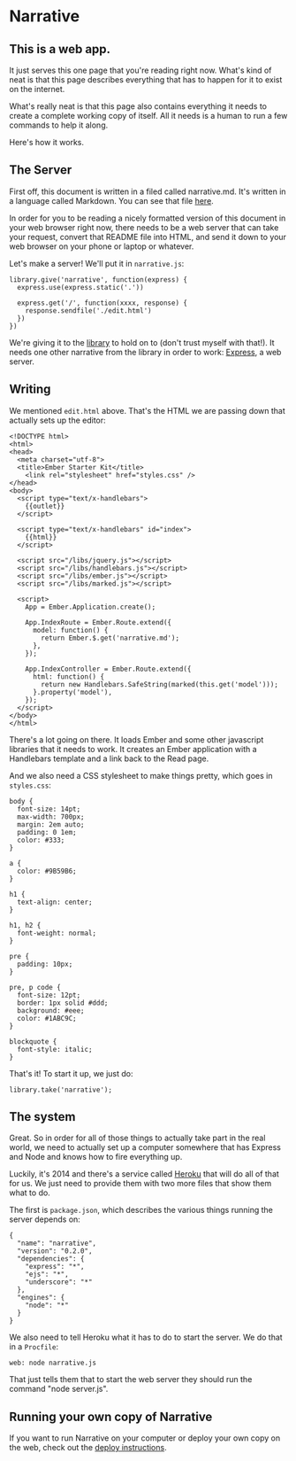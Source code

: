 Narrative
=========

This is a web app.
------------------

It just serves this one page that you're reading right now. What's kind of neat is that this page describes everything that has to happen for it to exist on the internet. 

What's really neat is that this page also contains everything it needs to create a complete working copy of itself. All it needs is a human to run a few commands to help it along.

Here's how it works.

The Server
----------

First off, this document is written in a filed called narrative.md. It's written in a language called Markdown. You can see that file [here](https://raw.githubusercontent.com/erikpukinskis/narrative/master/narrative.md).

In order for you to be reading a nicely formatted version of this document in your web browser right now, there needs to be a web server that can take your request, convert that README file into HTML, and send it down to your web browser on your phone or laptop or whatever.

Let's make a server! We'll put it in `narrative.js`:

    library.give('narrative', function(express) {
      express.use(express.static('.'))

      express.get('/', function(xxxx, response) {
        response.sendfile('./edit.html')
      })
    })

We're giving it to the [library](library.md) to hold on to (don't trust myself with that!). It needs one other narrative from the library in order to work: [Express](express.md), a web server. 

Writing
-------

We mentioned `edit.html` above. That's the HTML we are passing down that actually sets up the editor:

    <!DOCTYPE html>
    <html>
    <head>
      <meta charset="utf-8">
      <title>Ember Starter Kit</title>
        <link rel="stylesheet" href="styles.css" />
    </head>
    <body>
      <script type="text/x-handlebars">
        {{outlet}}  
      </script>

      <script type="text/x-handlebars" id="index">
        {{html}}
      </script>

      <script src="/libs/jquery.js"></script>
      <script src="/libs/handlebars.js"></script>
      <script src="/libs/ember.js"></script>
      <script src="/libs/marked.js"></script>

      <script>
        App = Ember.Application.create();

        App.IndexRoute = Ember.Route.extend({
          model: function() {
            return Ember.$.get('narrative.md');
          },
        });

        App.IndexController = Ember.Route.extend({
          html: function() {
            return new Handlebars.SafeString(marked(this.get('model')));
          }.property('model'),
        });
      </script>
    </body>
    </html>

There's a lot going on there. It loads Ember and some other javascript libraries that it needs to work. It creates an Ember application with a Handlebars template and a link back to the Read page.

And we also need a CSS stylesheet to make things pretty, which goes in `styles.css`:

    body {
      font-size: 14pt;
      max-width: 700px;
      margin: 2em auto;
      padding: 0 1em;
      color: #333;
    }

    a {
      color: #9B59B6;
    }

    h1 {
      text-align: center;
    }

    h1, h2 {
      font-weight: normal;
    }

    pre {
      padding: 10px;
    }

    pre, p code {
      font-size: 12pt;
      border: 1px solid #ddd;
      background: #eee;
      color: #1ABC9C;
    }

    blockquote {
      font-style: italic;
    }

That's it! To start it up, we just do:

    library.take('narrative');

The system
----------

Great. So in order for all of those things to actually take part in the real world, we need to actually set up a computer somewhere that has Express and Node and knows how to fire everything up. 

Luckily, it's 2014 and there's a service called [Heroku](http://heroku.com) that will do all of that for us. We just need to provide them with two more files that show them what to do. 

The first is `package.json`, which describes the various things running the server depends on:

    {
      "name": "narrative",
      "version": "0.2.0",
      "dependencies": {
        "express": "*",
        "ejs": "*",
        "underscore": "*"
      },
      "engines": {
        "node": "*"
      }
    }

We also need to tell Heroku what it has to do to start the server. We do that in a `Procfile`:

    web: node narrative.js

That just tells them that to start the web server they should run the command "node server.js".

Running your own copy of Narrative
----------------------------------

If you want to run Narrative on your computer or deploy your own copy on the web, check out the [deploy instructions](deploy.md).


